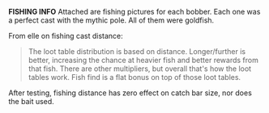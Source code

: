 **FISHING INFO**
Attached are fishing pictures for each bobber. Each one was a perfect cast with the mythic pole. All of them were goldfish.

From elle on fishing cast distance:
> The loot table distribution is based on distance. Longer/further is better, increasing the chance at heavier fish and better rewards from that fish. There are other multipliers, but overall that's how the loot tables work. Fish find is a flat bonus on top of those loot tables.

After testing, fishing distance has zero effect on catch bar size, nor does the bait used.
